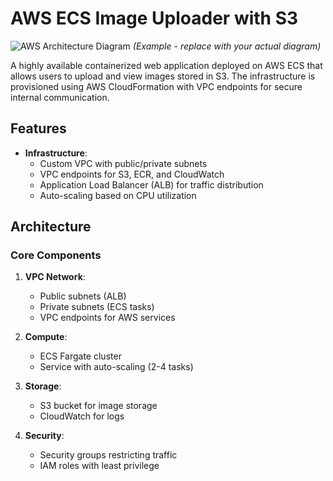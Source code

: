 # AWS ECS Image Uploader with S3

![AWS Architecture Diagram](./assets/architecture-diagram.png) *(Example - replace with your actual diagram)*

A highly available containerized web application deployed on AWS ECS that allows users to upload and view images stored in S3. The infrastructure is provisioned using AWS CloudFormation with VPC endpoints for secure internal communication.

## Features
- **Infrastructure**:
  - Custom VPC with public/private subnets
  - VPC endpoints for S3, ECR, and CloudWatch
  - Application Load Balancer (ALB) for traffic distribution
  - Auto-scaling based on CPU utilization

## Architecture

### Core Components

1. **VPC Network**:
   - Public subnets (ALB)
   - Private subnets (ECS tasks)
   - VPC endpoints for AWS services

2. **Compute**:
   - ECS Fargate cluster
   - Service with auto-scaling (2-4 tasks)

3. **Storage**:
   - S3 bucket for image storage
   - CloudWatch for logs

4. **Security**:
   - Security groups restricting traffic
   - IAM roles with least privilege

